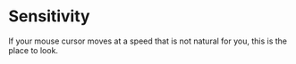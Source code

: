# Sensitivity

If your mouse cursor moves at a speed that is not natural for you, this is the place to look.
